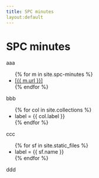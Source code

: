 ```yaml
---
title: SPC minutes
layout:default
---
```


# SPC minutes

aaa

<ul>
{% for m in site.spc-minutes %}
  <li>
    <a href="{{ m.url }}">
      [{{ m.url }}]
    </a>
  </li>
{% endfor %}
</ul>

bbb

<ul>
{% for col in site.collections %}
  <li>
   label = {{ col.label }}
  </li>
{% endfor %}
</ul>

ccc
<ul>
{% for  sf in site.static_files %}
  <li>
   label = {{ sf.name }}
  </li>
{% endfor %}
</ul>

ddd